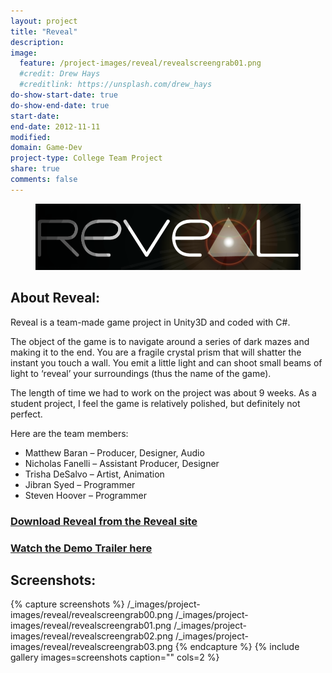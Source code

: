 ```yaml
---
layout: project
title: "Reveal"
description:
image:
  feature: /project-images/reveal/revealscreengrab01.png
  #credit: Drew Hays
  #creditlink: https://unsplash.com/drew_hays
do-show-start-date: true
do-show-end-date: true
start-date:
end-date: 2012-11-11
modified:
domain: Game-Dev
project-type: College Team Project
share: true
comments: false
---
```


<figure>
	<img src="/_images/project-images/reveal/revealTitle.png" alt="">
</figure>

## About Reveal:

Reveal is a team-made game project in Unity3D and coded with C#.

The object of the game is to navigate around a series of dark mazes and making it to the end. You are a fragile crystal prism that will shatter the instant you touch a wall. You emit a little light and can shoot small beams of light to ‘reveal’ your surroundings (thus the name of the game).

The length of time we had to work on the project was about 9 weeks. As a student project, I feel the game is relatively polished, but definitely not perfect.

Here are the team members:

 - Matthew Baran – Producer, Designer, Audio
 - Nicholas Fanelli – Assistant Producer, Designer
 - Trisha DeSalvo – Artist, Animation
 - Jibran Syed – Programmer
 - Steven Hoover – Programmer

### [Download Reveal from the Reveal site](http://revealthegame.wordpress.com/download/)

### [Watch the Demo Trailer here](https://jibransyed.wordpress.com/2012/11/27/reveal-demo-trailer/)

## Screenshots:

{% capture screenshots %}
	/_images/project-images/reveal/revealscreengrab00.png
	/_images/project-images/reveal/revealscreengrab01.png
	/_images/project-images/reveal/revealscreengrab02.png
    /_images/project-images/reveal/revealscreengrab03.png
{% endcapture %}
{% include gallery images=screenshots caption="" cols=2 %}
